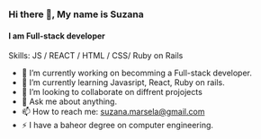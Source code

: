 
### Hi there 👋, My name is Suzana
#### I am Full-stack developer


Skills:  JS / REACT  / HTML / CSS/ Ruby on Rails

- 🔭 I’m currently working on becomming a Full-stack developer.
- 🌱 I’m currently learning Javasript, React, Ruby on rails.
- 👯 I’m looking to collaborate on diffrent projojects
- 💬 Ask me about anything.
- 📫 How to reach me: suzana.marsela@gmail.com
- ⚡ I have a baheor degree on computer engineering.


